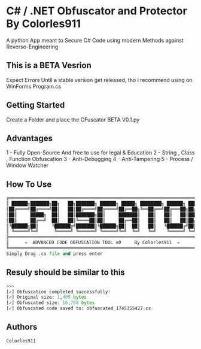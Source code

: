 # C# / .NET Obfuscator and Protector By Colorles911

 A python App meant to Secure C# Code using modern Methods against Reverse-Engineering
## This is a BETA Vesrion
Expect Errors Until a stable version get released, tho i recommend using on WinForms Program.cs
## Getting Started
Create a Folder and place the CFuscator BETA V0.1.py

## Advantages
1 - Fully Open-Source And free to use for legal & Education
2 - String , Class , Function Obfuscation
3 - Anti-Debugging
4 - Anti-Tampering
5 - Process / Window Watcher

## How To Use
```PYTHON
╔═══════════════════════════════════════════════════════════════════════════╗
║ ██████╗███████╗██╗   ██╗███████╗ ██████╗ █████╗ ████████╗ ██████╗ ██████╗ ║
║██╔════╝██╔════╝██║   ██║██╔════╝██╔════╝██╔══██╗╚══██╔══╝██╔═══██╗██╔══██╗║
║██║     █████╗  ██║   ██║███████╗██║     ███████║   ██║   ██║   ██║██████╔╝║
║██║     ██╔══╝  ██║   ██║╚════██║██║     ██╔══██║   ██║   ██║   ██║██╔══██╗║
║╚██████╗██║     ╚██████╔╝███████║╚██████╗██║  ██║   ██║   ╚██████╔╝██║  ██║║
║ ╚═════╝╚═╝      ╚═════╝ ╚══════╝ ╚═════╝╚═╝  ╚═╝   ╚═╝    ╚═════╝ ╚═╝  ╚═╝║
╠═══════════════════════════════════════════════════════════════════════════╣
║      💀  ADVANCED CODE OBFUSCATION TOOL v0     By Colorles911  💀         ║
╚═══════════════════════════════════════════════════════════════════════════╝
Simply Drag .cs file and press enter
```
## Resuly should be similar to this
```PYTHON
>>>
[✓] Obfuscation completed successfully!
[✓] Original size: 1,405 bytes
[✓] Obfuscated size: 16,788 bytes
[✓] Obfuscated code saved to: obfuscated_1745355427.cs
```

## Authors

    Colorles911
